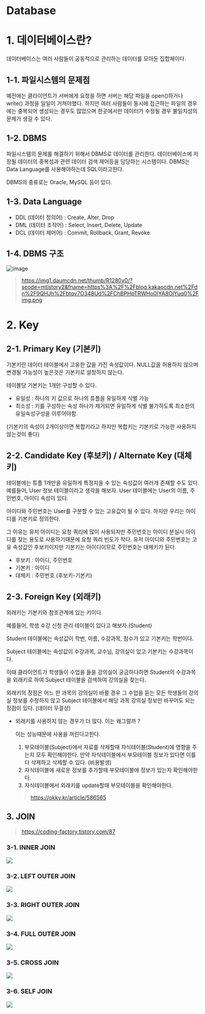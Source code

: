 # Database

# 1. 데이터베이스란?

데이터베이스는 여러 사람들이 공동적으로 관리하는 데이터를 모아둔 집합체이다. 

## 1-1. 파일시스템의 문제점

예전에는 클라이언트가 서버에게 요청을 하면 서버는 해당 파일을 open()하거나 write() 과정을 일일이 거쳐야했다. 하지만 여러 사람들이 동시에 접근하는 파일의 경우에는 중복되어 생성되는 경우도 많았으며 한곳에서만 데이터가 수정될 경우 불일치성의 문제가 생길 수 있다. 



## 1-2. DBMS

파일시스템의 문제를 해결하기 위해서 DBMS로 데이터를 관리한다. 데이터베이스에 저장될 데이터의 중복성과 관련 데이터 검색 제어등을 담당하는 시스템이다. DBMS는 Data Language를 사용해야하는데 SQL이라고한다. 

DBMS의 종류로는 Oracle, MySQL 등이 있다.  



## 1-3. Data Language

- DDL (데이터 정의어) : Create, Alter, Drop
- DML (데이터 조작어) : Select, Insert, Delete, Update 
- DCL (데이터 제어어) : Commit, Rollback, Grant, Revoke



## 1-4. DBMS 구조

![image](https://img1.daumcdn.net/thumb/R1280x0/?scode=mtistory2&fname=https%3A%2F%2Fblog.kakaocdn.net%2Fdn%2F9QHJh%2Fbtqv7O348Ud%2FChBPHpTRWHo0IYA8OlYuq0%2Fimg.png)

> https://img1.daumcdn.net/thumb/R1280x0/?scode=mtistory2&fname=https%3A%2F%2Fblog.kakaocdn.net%2Fdn%2F9QHJh%2Fbtqv7O348Ud%2FChBPHpTRWHo0IYA8OlYuq0%2Fimg.png



# 2. Key

## 2-1. Primary Key (기본키)

기본키란 데이터 테이블에서 고유한 값을 가진 속성값이다. NULL값을 허용하지 않으며 변경될 가능성이 높은것은 기본키로 설정하지 않는다.  

테이블당 기본키는 1개만 구성할 수 있다. 

- 유일성 : 하나의 키 값으로 하나의 튜플을 유일하게 식별 가능
- 최소성 : 키를 구성하는 속성 하나가 제거되면 유일하게 식별 불가하도록 최소한의 유일속성구성을 이루어야함.

(기본키의 속성이 2개이상이면 복합키라고 하지만 복합키는 기본키로 가능한 사용하지 않는것이 좋다)

## 2-2. Candidate Key (후보키) / Alternate Key (대체키)

테이블에는 튜플 1개만을 유일하게 특정지을 수 있는 속성값이 여러개 존재할 수도 있다. 예를들어, User 정보 테이블이라고 생각을 해보자. User 테이블에는 User의 이름, 주민번호, 아이디 속성이 있다.

아이디와 주민번호는 User를 구분할 수 있는 고유값이 될 수 있다. 하지만 우리는 아이디를 기본키로 정의한다.  

그 이유는 유저 아이디는 요청 쿼리에 많이 사용되지만 주민번호는 아이디 분실시 아이디를 찾는 용도로 사용하기때문에 요청 쿼리 빈도가 작다. 유저 아이디와 주민번호는 고유 속성값인 후보키이지만 기본키는 아이디이므로 주민번호는 대체키가 된다.  

- 후보키 : 아이디, 주민번호
- 기본키 : 아이디
- 대체키 : 주민번호 (후보키-기본키)

## 2-3. Foreign Key (외래키)

외래키는 기본키와 참조관계에 있는 키이다. 

예를들어, 학생 수강 신청 관리 테이블이 있다고 해보자.(Student)

Student 테이블에는 속성값이 학번, 이름, 수강과목, 점수가 있고 기본키는 학번이다.  

Subject 테이블에는 속성값이 수강과목, 교수님, 강의실이 있고 기본키는 수강과목이다.  

이때 클라이언트가 학생들이 수업을 들을 강의실이 궁금하다하면 Student의 수강과목을 외래키로 하여 Subject 테이블을 검색하여 강의실을 찾는다. 

외래키의 장점은 어느 한 과목의 강의실이 바뀔 경우 그 수업을 듣는 모든 학생들의 강의실 정보를 수정하지 않고 Subject 테이블에서 해당 과목 강의실 정보만 바꾸어도 되는 장점이 있다. (데이터 무결성)

- 외래키를 사용하지 않는 경우가 더 많다. 이는 왜그럴까 ? 

  이는 성능때문에 사용을 꺼린다고한다. 

  1. 부모테이블(Subject)에서 자료를 삭제할때 자식테이블(Student)에 영향을 주는지 모두 확인해야한다. 만약 자식테이블에서 부모테이블 정보가 있다면 이를 다 삭제하고 삭제할 수 있다. (비용발생)
  2. 자식테이블에 새로운 정보를 추가할때 부모테이블에 정보가 있는지 확인해야한다.
  3. 자식테이블에서 외래키를 update할때 부모테이블을 확인해야한다.

  > https://okky.kr/article/586565

  

## 3. JOIN

> https://coding-factory.tistory.com/87

### 3-1. INNER JOIN

![](https://img1.daumcdn.net/thumb/R1280x0/?scode=mtistory2&fname=http%3A%2F%2Fcfile9.uf.tistory.com%2Fimage%2F99799F3E5A8148D7036659)



### 3-2. LEFT OUTER JOIN

![](https://img1.daumcdn.net/thumb/R1280x0/?scode=mtistory2&fname=http%3A%2F%2Fcfile6.uf.tistory.com%2Fimage%2F997E7F415A81490507F027)

### 3-3. RIGHT OUTER JOIN

![](https://img1.daumcdn.net/thumb/R1280x0/?scode=mtistory2&fname=http%3A%2F%2Fcfile25.uf.tistory.com%2Fimage%2F9984CE355A8149180ABD1D)

### 3-4. FULL OUTER JOIN

![](https://img1.daumcdn.net/thumb/R1280x0/?scode=mtistory2&fname=http%3A%2F%2Fcfile24.uf.tistory.com%2Fimage%2F99195F345A8149391BE0C3)

### 3-5. CROSS JOIN

![](https://img1.daumcdn.net/thumb/R1280x0/?scode=mtistory2&fname=http%3A%2F%2Fcfile10.uf.tistory.com%2Fimage%2F993F4E445A8A2D281AC66B)

### 3-6. SELF JOIN

![](https://img1.daumcdn.net/thumb/R1280x0/?scode=mtistory2&fname=http%3A%2F%2Fcfile25.uf.tistory.com%2Fimage%2F99341D335A8A363D0614E8)

